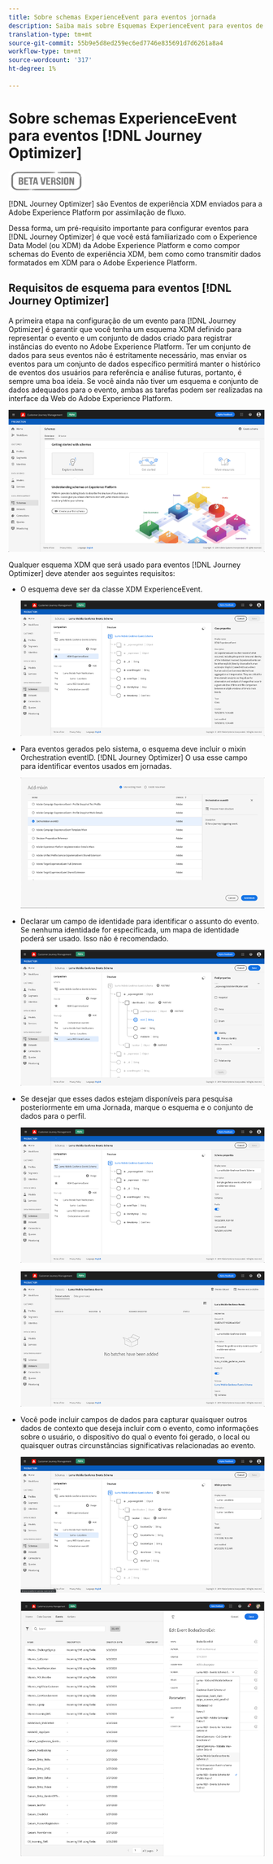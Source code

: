 ```yaml
---
title: Sobre schemas ExperienceEvent para eventos jornada
description: Saiba mais sobre Esquemas ExperienceEvent para eventos de jornada
translation-type: tm+mt
source-git-commit: 55b9e5d8ed259ec6ed7746e835691d7d6261a8a4
workflow-type: tm+mt
source-wordcount: '317'
ht-degree: 1%

---
```


# Sobre schemas ExperienceEvent para eventos [!DNL Journey Optimizer]

![](../assets/do-not-localize/badge.png)

[!DNL Journey Optimizer] são Eventos de experiência XDM enviados para a Adobe Experience Platform por assimilação de fluxo.

Dessa forma, um pré-requisito importante para configurar eventos para [!DNL Journey Optimizer] é que você está familiarizado com o Experience Data Model (ou XDM) da Adobe Experience Platform e como compor schemas do Evento de experiência XDM, bem como como transmitir dados formatados em XDM para o Adobe Experience Platform.

## Requisitos de esquema para eventos [!DNL Journey Optimizer]

A primeira etapa na configuração de um evento para [!DNL Journey Optimizer] é garantir que você tenha um esquema XDM definido para representar o evento e um conjunto de dados criado para registrar instâncias do evento no Adobe Experience Platform. Ter um conjunto de dados para seus eventos não é estritamente necessário, mas enviar os eventos para um conjunto de dados específico permitirá manter o histórico de eventos dos usuários para referência e análise futuras, portanto, é sempre uma boa ideia. Se você ainda não tiver um esquema e conjunto de dados adequados para o evento, ambas as tarefas podem ser realizadas na interface da Web do Adobe Experience Platform.

![](../assets/schema1.png)

Qualquer esquema XDM que será usado para eventos [!DNL Journey Optimizer] deve atender aos seguintes requisitos:

* O esquema deve ser da classe XDM ExperienceEvent.

   ![](../assets/schema2.png)

* Para eventos gerados pelo sistema, o esquema deve incluir o mixin Orchestration eventID. [!DNL Journey Optimizer] O usa esse campo para identificar eventos usados em jornadas.

   ![](../assets/schema3.png)

* Declarar um campo de identidade para identificar o assunto do evento. Se nenhuma identidade for especificada, um mapa de identidade poderá ser usado. Isso não é recomendado.

   ![](../assets/schema4.png)

* Se desejar que esses dados estejam disponíveis para pesquisa posteriormente em uma Jornada, marque o esquema e o conjunto de dados para o perfil.

   ![](../assets/schema5.png)

   ![](../assets/schema6.png)

* Você pode incluir campos de dados para capturar quaisquer outros dados de contexto que deseja incluir com o evento, como informações sobre o usuário, o dispositivo do qual o evento foi gerado, o local ou quaisquer outras circunstâncias significativas relacionadas ao evento.

   ![](../assets/schema7.png)

   ![](../assets/schema8.png)
